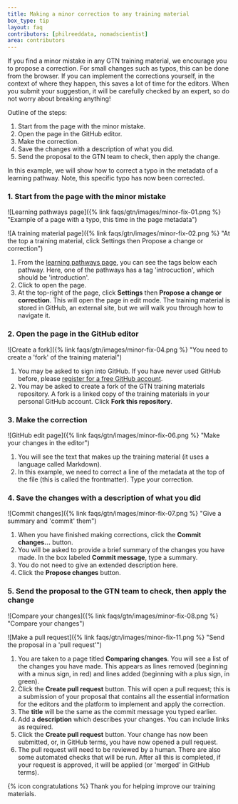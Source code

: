 ```yaml
---
title: Making a minor correction to any training material
box_type: tip
layout: faq
contributors: [philreeddata, nomadscientist]
area: contributors
---
```


If you find a minor mistake in any GTN training material, we encourage you to propose a correction. For small changes such as typos, this can be done from the browser. If you can implement the corrections yourself, in the context of where they happen, this saves a lot of time for the editors.  When you submit your suggestion, it will be carefully checked by an expert, so do not worry about breaking anything! 

Outline of the steps:

1. Start from the page with the minor mistake.  
2. Open the page in the GitHub editor.  
3. Make the correction.  
4. Save the changes with a description of what you did.  
5. Send the proposal to the GTN team to check, then apply the change.

In this example, we will show how to correct a typo in the metadata of a learning pathway. Note, this specific typo has now been corrected.

### 1. Start from the page with the minor mistake

![Learning pathways page]({% link faqs/gtn/images/minor-fix-01.png %} "Example of a page with a typo, this time in the page metadata")

![A training material page]({% link faqs/gtn/images/minor-fix-02.png %} "At the top a training material, click Settings then Propose a change or correction")

1. From the [learning pathways page](/learning-pathways), you can see the tags below each pathway. Here, one of the pathways has a tag 'introcuction', which should be 'introduction'. 
2. Click to open the page.
3. At the top-right of the page, click **Settings** then **Propose a change or correction**. This will open the page in edit mode. The training material is stored in GitHub, an external site, but we will walk you through how to navigate it.

### 2. Open the page in the GitHub editor  

![Create a fork]({% link faqs/gtn/images/minor-fix-04.png %} "You need to create a 'fork' of the training material")

1. You may be asked to sign into GitHub. If you have never used GitHub before, please [register for a free GitHub account](https://docs.github.com/en/get-started/start-your-journey/creating-an-account-on-github).
2. You may be asked to create a fork of the GTN training materials repository. A fork is a linked copy of the training materials in your personal GitHub account. Click **Fork this repository**.

### 3. Make the correction  

![GitHub edit page]({% link faqs/gtn/images/minor-fix-06.png %} "Make your changes in the editor")

1. You will see the text that makes up the training material (it uses a language called Markdown).
2. In this example, we need to correct a line of the metadata at the top of the file (this is called the frontmatter). Type your correction.

### 4. Save the changes with a description of what you did

![Commit changes]({% link faqs/gtn/images/minor-fix-07.png %} "Give a summary and 'commit' them")

1. When you have finished making corrections, click the **Commit changes...** button. 
2. You will be asked to provide a brief summary of the changes you have made. In the box labeled **Commit message**, type a summary. 
3. You do not need to give an extended description here.
4. Click the **Propose changes** button.

### 5. Send the proposal to the GTN team to check, then apply the change

![Compare your changes]({% link faqs/gtn/images/minor-fix-08.png %} "Compare your changes")

![Make a pull request]({% link faqs/gtn/images/minor-fix-11.png %} "Send the proposal in a 'pull request'")

1. You are taken to a page titled **Comparing changes**. You will see a list of the changes you have made. This appears as lines removed (beginning with a minus sign, in red) and lines added (beginning with a plus sign, in green).
2. Click the **Create pull request** button. This will open a pull request; this is a submission of your proposal that contains all the essential information for the editors and the platform to implement and apply the correction.
3. The **title** will be the same as the commit message you typed earlier.
4. Add a **description** which describes your changes. You can include links as required.
5. Click the **Create pull request** button. Your change has now been submitted, or, in GitHub terms, you have now opened a pull request. 
6. The pull request will need to be reviewed by a human. There are also some automated checks that will be run. After all this is completed, if your request is approved, it will be applied (or 'merged' in GitHub terms). 

{% icon congratulations %} Thank you for helping improve our training materials.

